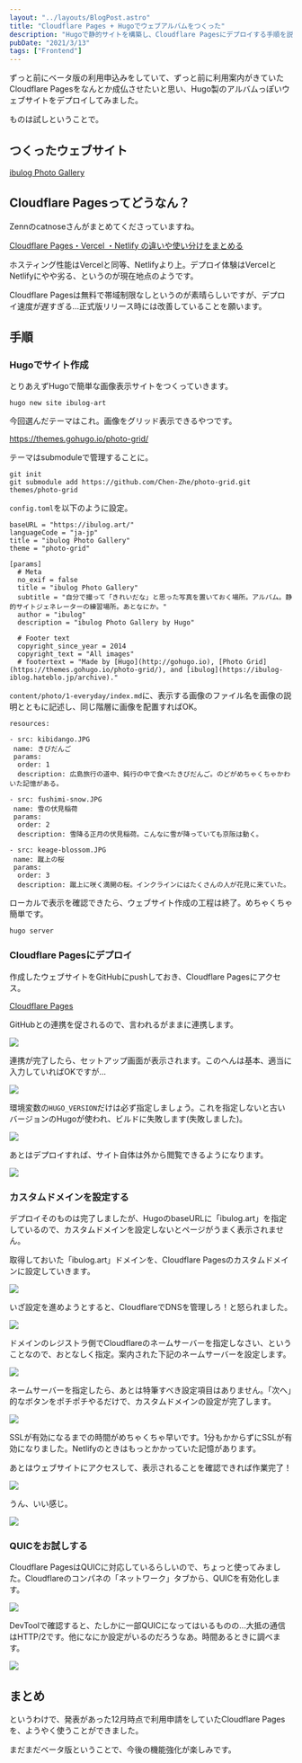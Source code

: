 ```yaml
---
layout: "../layouts/BlogPost.astro"
title: "Cloudflare Pages + Hugoでウェブアルバムをつくった"
description: "Hugoで静的サイトを構築し、Cloudflare Pagesにデプロイする手順を説明します。"
pubDate: "2021/3/13"
tags: ["Frontend"]
---
```


ずっと前にベータ版の利用申込みをしていて、ずっと前に利用案内がきていたCloudflare Pagesをなんとか成仏させたいと思い、Hugo製のアルバムっぽいウェブサイトをデプロイしてみました。


ものは試しということで。


## つくったウェブサイト

[ibulog Photo Gallery](https://ibulog.art/)

## Cloudflare Pagesってどうなん？

Zennのcatnoseさんがまとめてくださっていますね。

[Cloudflare Pages・Vercel ・Netlify の違いや使い分けをまとめる](https://zenn.dev/catnose99/scraps/6780379210136f)

ホスティング性能はVercelと同等、Netlifyより上。デプロイ体験はVercelとNetlifyにやや劣る、というのが現在地点のようです。

Cloudflare Pagesは無料で帯域制限なしというのが素晴らしいですが、デプロイ速度が遅すぎる...正式版リリース時には改善していることを願います。

## 手順

### Hugoでサイト作成

とりあえずHugoで簡単な画像表示サイトをつくっていきます。

```shell
hugo new site ibulog-art
```

今回選んだテーマはこれ。画像をグリッド表示できるやつです。

https://themes.gohugo.io/photo-grid/

テーマはsubmoduleで管理することに。

```
git init
git submodule add https://github.com/Chen-Zhe/photo-grid.git themes/photo-grid
```

`config.toml`を以下のように設定。

```
baseURL = "https://ibulog.art/"
languageCode = "ja-jp"
title = "ibulog Photo Gallery"
theme = "photo-grid"

[params]
  # Meta
  no_exif = false
  title = "ibulog Photo Gallery"
  subtitle = "自分で撮って「きれいだな」と思った写真を置いておく場所。アルバム。静的サイトジェネレーターの練習場所。あとなにか。"
  author = "ibulog"
  description = "ibulog Photo Gallery by Hugo"

  # Footer text
  copyright_since_year = 2014
  copyright_text = "All images"
  # footertext = "Made by [Hugo](http://gohugo.io), [Photo Grid](https://themes.gohugo.io/photo-grid/), and [ibulog](https://ibulog-iblog.hateblo.jp/archive)."
```

`content/photo/1-everyday/index.md`に、表示する画像のファイル名を画像の説明とともに記述し、同じ階層に画像を配置すればOK。

```
resources:

- src: kibidango.JPG
 name: きびだんご
 params:
  order: 1
  description: 広島旅行の道中、鈍行の中で食べたきびだんご。のどがめちゃくちゃかわいた記憶がある。

- src: fushimi-snow.JPG
 name: 雪の伏見稲荷
 params:
  order: 2
  description: 雪降る正月の伏見稲荷。こんなに雪が降っていても京阪は動く。

- src: keage-blossom.JPG
 name: 蹴上の桜
 params:
  order: 3
  description: 蹴上に咲く満開の桜。インクラインにはたくさんの人が花見に来ていた。
```

ローカルで表示を確認できたら、ウェブサイト作成の工程は終了。めちゃくちゃ簡単です。

```shell
hugo server
```

### Cloudflare Pagesにデプロイ

作成したウェブサイトをGitHubにpushしておき、Cloudflare Pagesにアクセス。

[Cloudflare Pages](https://pages.cloudflare.com/)

GitHubとの連携を促されるので、言われるがままに連携します。

![](/20210313-cloudflare-pages-hugo/image01.png)

連携が完了したら、セットアップ画面が表示されます。このへんは基本、適当に入力していればOKですが...

![](/20210313-cloudflare-pages-hugo/image02.png)

環境変数の`HUGO_VERSION`だけは必ず指定しましょう。これを指定しないと古いバージョンのHugoが使われ、ビルドに失敗します(失敗しました)。

![](/20210313-cloudflare-pages-hugo/image03.png)

あとはデプロイすれば、サイト自体は外から閲覧できるようになります。

![](/20210313-cloudflare-pages-hugo/image04.png)

### カスタムドメインを設定する

デプロイそのものは完了しましたが、HugoのbaseURLに「ibulog.art」を指定しているので、カスタムドメインを設定しないとページがうまく表示されません。

取得しておいた「ibulog.art」ドメインを、Cloudflare Pagesのカスタムドメインに設定していきます。

![](/20210313-cloudflare-pages-hugo/image05.png)

いざ設定を進めようとすると、CloudflareでDNSを管理しろ！と怒られました。

![](/20210313-cloudflare-pages-hugo/image06.png)

ドメインのレジストラ側でCloudflareのネームサーバーを指定しなさい、ということなので、おとなしく指定。案内された下記のネームサーバーを設定します。

![](/20210313-cloudflare-pages-hugo/image07.png)

ネームサーバーを指定したら、あとは特筆すべき設定項目はありません。「次へ」的なボタンをポチポチやるだけで、カスタムドメインの設定が完了します。

![](/20210313-cloudflare-pages-hugo/image08.png)

SSLが有効になるまでの時間がめちゃくちゃ早いです。1分もかからずにSSLが有効になりました。Netlifyのときはもっとかかっていた記憶があります。

あとはウェブサイトにアクセスして、表示されることを確認できれば作業完了！

![](/20210313-cloudflare-pages-hugo/image09.png)

うん、いい感じ。

![](/20210313-cloudflare-pages-hugo/image10.png)

### QUICをお試しする

Cloudflare PagesはQUICに対応しているらしいので、ちょっと使ってみました。Cloudflareのコンパネの「ネットワーク」タブから、QUICを有効化します。

![](/20210313-cloudflare-pages-hugo/image11.png)

DevToolで確認すると、たしかに一部QUICになってはいるものの...大抵の通信はHTTP/2です。他になにか設定がいるのだろうなあ。時間あるときに調べます。

![](/20210313-cloudflare-pages-hugo/image12.png)

## まとめ

というわけで、発表があった12月時点で利用申請をしていたCloudflare Pagesを、ようやく使うことができました。

まだまだベータ版ということで、今後の機能強化が楽しみです。
